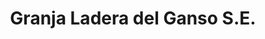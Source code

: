 ---
title: "Granja Ladera del Ganso S.E."
url: /san-vicente-pacaya/granja-ladera-del-ganso-s-e/
shop: Hofladen
---
